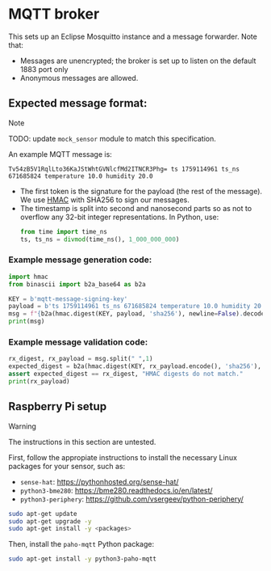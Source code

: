 # MQTT broker

This sets up an Eclipse Mosquitto instance and a message forwarder.  Note that:

- Messages are unencrypted; the broker is set up to listen on the default 1883 port only
- Anonymous messages are allowed.

## Expected message format:

> [!NOTE]
> TODO: update `mock_sensor` module to match this specification.

An example MQTT message is:

```text
Tv54zB5V1RqlLto36KaJStWhtGVNlcfMd2ITNCR3Phg= ts 1759114961 ts_ns 671685824 temperature 10.0 humidity 20.0
```

- The first token is the signature for the payload (the rest of the message).  We use [HMAC](https://docs.python.org/3/library/hmac.html) with SHA256 to sign our messages.
- The timestamp is split into second and nanosecond parts so as not to overflow any 32-bit integer representations.  In Python, use:
  ```py
  from time import time_ns
  ts, ts_ns = divmod(time_ns(), 1_000_000_000)
  ```

### Example message generation code:

```py
import hmac
from binascii import b2a_base64 as b2a

KEY = b'mqtt-message-signing-key'
payload = b'ts 1759114961 ts_ns 671685824 temperature 10.0 humidity 20.0'
msg = f"{b2a(hmac.digest(KEY, payload, 'sha256'), newline=False).decode()} {payload.decode()}"
print(msg)
```

### Example message validation code:

```py
rx_digest, rx_payload = msg.split(" ",1)
expected_digest = b2a(hmac.digest(KEY, rx_payload.encode(), 'sha256'), newline=False).decode()
assert expected_digest == rx_digest, "HMAC digests do not match."
print(rx_payload)
```


## Raspberry Pi setup

>[!WARNING]
> The instructions in this section are untested.

First, follow the appropiate instructions to install the necessary Linux packages for your sensor, such as:

- `sense-hat`: <https://pythonhosted.org/sense-hat/>
- `python3-bme280`: <https://bme280.readthedocs.io/en/latest/>
- `python3-periphery`: <https://github.com/vsergeev/python-periphery/>

```bash
sudo apt-get update
sudo apt-get upgrade -y
sudo apt-get install -y <packages>
```

Then, install the `paho-mqtt` Python package:

```bash
sudo apt-get install -y python3-paho-mqtt
```
